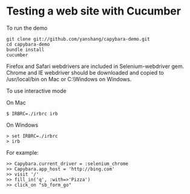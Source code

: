 # Testing a web site with Cucumber

To run the demo

    git clone git://github.com/yanshang/capybara-demo.git
    cd capybara-demo
    bundle install
    cucumber

Firefox and Safari webdrivers are included in Selenium-webdriver gem. Chrome and IE webdriver should be downloaded and copied to /usr/local/bin on Mac or C:\Windows on Windows.

To use interactive mode

On Mac

    $ IRBRC=./irbrc irb

On Windows

    > set IRBRC=./irbrc
    > irb
	
For example:

    >> Capybara.current_driver = :selenium_chrome
    >> Capybara.app_host = 'http://bing.com'
    >> visit '/'
    >> fill_in('q', :with=>'Pizza')
    >> click_on "sb_form_go"